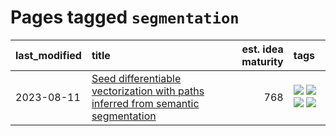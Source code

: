 # Pages tagged `segmentation`

|last_modified|title|est. idea maturity|tags
|:---|:---|---:|:---|
|2023-08-11|[Seed differentiable vectorization with paths inferred from semantic segmentation](../vectorize_anything.md)|768|[![](https://img.shields.io/badge/tag-experimental-e839f4)](../tags/experimental.md) [![](https://img.shields.io/badge/tag-segmentation-b99596)](../tags/segmentation.md) [![](https://img.shields.io/badge/tag-svg-a5fdce)](../tags/svg.md) [![](https://img.shields.io/badge/tag-tooling-e6ab9)](../tags/tooling.md)|